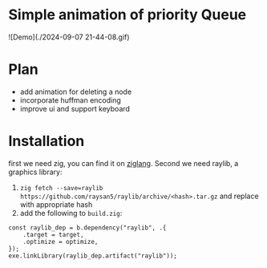 # Simple animation of priority Queue
![Demo](./2024-09-07 21-44-08.gif)
# Plan
- add animation for deleting a node
- incorporate huffman encoding
- improve ui and support keyboard
# Installation
first we need zig, you can find it on
[ziglang](https://ziglang.org/). Second we need raylib, a graphics library:
1. `zig fetch --save=raylib
   https://github.com/raysan5/raylib/archive/<hash>.tar.gz` and
   replace with appropriate hash
2. add the following to `build.zig`:
``` zig
const raylib_dep = b.dependency("raylib", .{
    .target = target,
    .optimize = optimize,
});
exe.linkLibrary(raylib_dep.artifact("raylib"));
```

